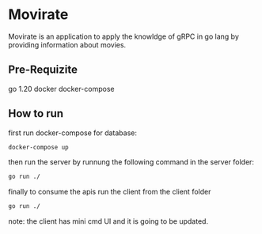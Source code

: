 # Movirate

Movirate is an application to apply the knowldge of gRPC in go lang by providing information about movies.

## Pre-Requizite
go 1.20
docker 
docker-compose

## How to run
first run docker-compose for database:
```bash
docker-compose up
```


then run the server by runnung the following command in the server folder:

```bash
go run ./
```
finally to consume the apis run the client from the client folder 

```bash
go run ./
```

note: the client has mini cmd UI and it is going to be updated.
